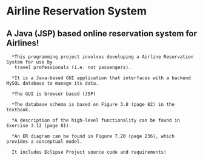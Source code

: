 # Airline Reservation System

##  A Java (JSP) based online reservation system for Airlines!
      *This programming project involves developing a Airline Reservation System for use by
       travel professionals (i.e. not passengers). 
      
      *It is a Java-based GUI application that interfaces with a backend MySQL database to manage its data. 
      
      *The GUI is browser based (JSP)
      
      *The database schema is based on Figure 3.8 (page 82) in the textbook. 
      
      *A description of the high-level functionality can be found in Exercise 3.12 (page 81). 
      
      *An ER diagram can be found in Figure 7.20 (page 236), which provides a conceptual model.

      It includes Eclipse Project source code and requirements!
